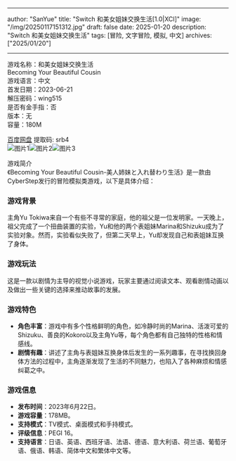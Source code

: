 
---
author: "SanYue"
title: "Switch 和美女姐妹交换生活[1.0|XCI]"
image: "/img/20250117151312.jpg"
draft: false
date: 2025-01-20
description: "Switch 和美女姐妹交换生活"
tags: [冒险, 文字冒险, 模拟, 中文]
archives: ["2025/01/20"]

---

游戏名称：和美女姐妹交换生活   
Becoming Your Beautiful Cousin    
游戏语言：中文  
首发日期：2023-06-21  
解压密码：wing515  
是否有金手指：否  
版本：无   
容量：180M

[百度网盘](https://pan.baidu.com/s/1Sutycpy5XO23OZoJ8CKQYw) 提取码: srb4  
![图片1](/img/df5ff3.jpg)![图片2](/img/05ed69.jpg)![图片3](/img/8bc649.jpg)  

游戏简介  
《Becoming Your Beautiful Cousin-美人姉妹と入れ替わり生活》是一款由CyberStep发行的冒险模拟类游戏，以下是具体介绍：

### 游戏背景
主角Yu Tokiwa来自一个有些不寻常的家庭，他的祖父是一位发明家。一天晚上，祖父完成了一个扭曲装置的实验，Yu和他的两个表姐妹Marina和Shizuku成为了实验对象。然而，实验看似失败了，但第二天早上，Yu却发现自己和表姐妹互换了身体。

### 游戏玩法
这是一款以剧情为主导的视觉小说游戏，玩家主要通过阅读文本、观看剧情动画以及做出一些关键的选择来推动故事的发展。

### 游戏特色
- **角色丰富**：游戏中有多个性格鲜明的角色，如冷静时尚的Marina、活泼可爱的Shizuku、善良的Kokoro以及主角Yu等，每个角色都有自己独特的性格和情感线。
- **剧情有趣**：讲述了主角与表姐妹互换身体后发生的一系列趣事，在寻找换回身体方法的过程中，主角逐渐发现了生活的不同魅力，也陷入了各种麻烦和情感纠葛之中。

### 游戏信息
- **发布时间**：2023年6月22日。
- **游戏容量**：178MB。
- **支持模式**：TV模式、桌面模式和手持模式。
- **评级信息**：PEGI 16。
- **支持语言**：日语、英语、西班牙语、法语、德语、意大利语、荷兰语、葡萄牙语、俄语、韩语、简体中文和繁体中文等。

